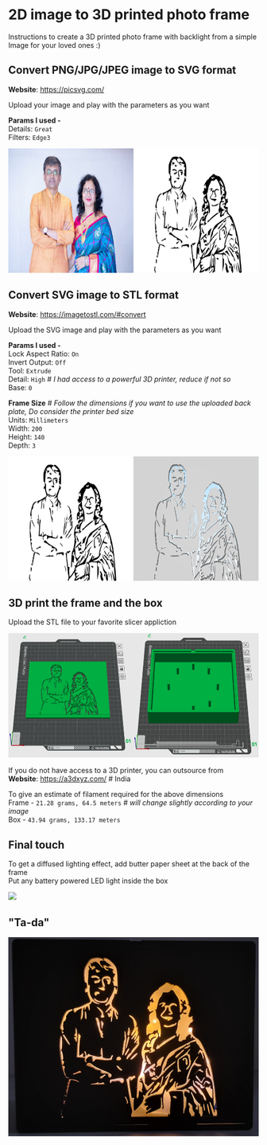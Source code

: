 # 2D image to 3D printed photo frame  

Instructions to create a 3D printed photo frame with backlight from a simple Image for your loved ones :) 

## Convert PNG/JPG/JPEG image to SVG format
**Website**: https://picsvg.com/

Upload your image and play with the parameters as you want

**Params I used -** \
Details: ```Great``` \
Filters: ```Edge3```

<img src="https://github.com/AshwinDisa/3d_printed_photo_frame/blob/master/images/image_to_svg.png" height="250">

## Convert SVG image to STL format 
**Website**: https://imagetostl.com/#convert

Upload the SVG image and play with the parameters as you want

**Params I used -** \
Lock Aspect Ratio: ```On``` \
Invert Output: ```Off``` \
Tool: ```Extrude``` \
Detail: ```High``` *# I had access to a powerful 3D printer, reduce if not so* \
Base: ```0``` 

**Frame Size** # *Follow the dimensions if you want to use the uploaded back plate, Do consider the printer bed size* \
Units: ```Millimeters``` \
Width: ```200``` \
Height: ```140``` \
Depth: ```3``` 

<img src="https://github.com/AshwinDisa/3d_printed_photo_frame/blob/master/images/svg_to_stl.png" height="250">

## 3D print the frame and the box 

Upload the STL file to your favorite slicer appliction

<img src="https://github.com/AshwinDisa/3d_printed_photo_frame/blob/master/images/slicer.png" height="250">

If you do not have access to a 3D printer, you can outsource from \
**Website**: https://a3dxyz.com/ # India

To give an estimate of filament required for the above dimensions \
Frame - ```21.28 grams, 64.5 meters``` *# will change slightly according to your image* \
Box - ```43.94 grams, 133.17 meters```

## Final touch

To get a diffused lighting effect, add butter paper sheet at the back of the frame \
Put any battery powered LED light inside the box

<img src="https://github.com/AshwinDisa/3d_printed_photo_frame/blob/master/images/frame_and_box.png" height="250">

## "Ta-da"
<img src="https://github.com/AshwinDisa/3d_printed_photo_frame/blob/master/images/image.jpg" height="400">






